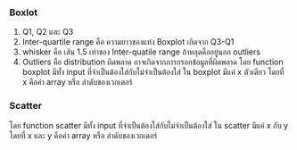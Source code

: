 ### Boxlot
1. Q1, Q2 และ Q3 
2. Inter-quartile range คือ ความยาวของแท่ง Boxplot เกิดจาก Q3-Q1
3. whisker คือ เส้น 1.5 เท่าของ Inter-quatile range ถ้าหลุดคืออยู่นอก outliers
4. Outliers คือ distribution ผิดพลาด อาจเกิดจากการกรอกข้อมูลที่ผิดพลาด
โดย function boxplot มีทั้ง input ที่จำเป็นต้องใส่กับไม่จำเป็นต้องใส่ ใน boxplot มีแค่ x ตัวเดียว โดยที่ x คือค่า array หรือ ลำดับของเวกเตอร์

### Scatter
โดย function scatter มีทั้ง input ที่จำเป็นต้องใส่กับไม่จำเป็นต้องใส่ ใน scatter มีแค่ x กับ y โดยที่ x และ y คือค่า array หรือ ลำดับของเวกเตอร์

